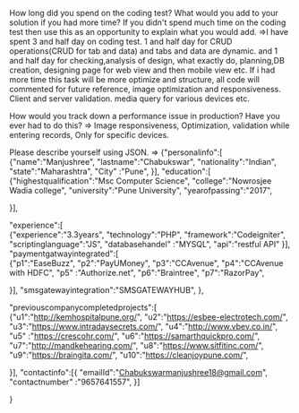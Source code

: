 How long did you spend on the coding test? What would you add to your solution if you had more time? If you didn't spend much time on the coding test then use this as an opportunity to explain what you would add.
=>I have spent 3 and half day on coding test. 1 and half day for CRUD operations(CRUD for tab and data) and tabs and data are dynamic. and 1 and half day for checking,analysis of design, what exactly do, planning,DB creation, designing page for web view and then mobile view etc. If i had more time this task will be more optimize and structure, all code will commented for future reference, image optimization and responsiveness. Client and server validation. media query for various devices etc.




How would you track down a performance issue in production? Have you ever had to do this?
=> Image responsiveness, Optimization, validation while entering records, Only for specific devices.


Please describe yourself using JSON.
=>
{"personalinfo":[  
    {"name":"Manjushree", 
    "lastname":"Chabukswar",
    "nationality":"Indian",
    "state":"Maharashtra",
    "City" :"Pune",
}],
 "education":[  
    {"highestqualification":"Msc Computer Science", 
    "college":"Nowrosjee Wadia college",
    "university":"Pune University",
    "yearofpassing":"2017",
   
}],

"experience":[  
    {"experience":"3.3years", 
    "technology":"PHP",
    "framework":"Codeigniter",
    "scriptinglanguage":"JS",
   "databasehandel" :"MYSQL",
   "api":"restful API"
}],
    "paymentgatwayintegrated":[  
    {"p1":"EaseBuzz", 
    "p2":"PayUMoney",
    "p3":"CCAvenue",
    "p4":"CCAvenue with HDFC",
    "p5" :"Authorize.net",
    "p6":"Braintree",
    "p7":"RazorPay",
    
}],
"smsgatewayintegration":"SMSGATEWAYHUB",
},

"previouscompanycompletedprojects":[  
    {"u1":"http://kemhospitalpune.org/", 
    "u2":"https://esbee-electrotech.com/",
    "u3":"https://www.intradaysecrets.com/",
    "u4":"http://www.vbev.co.in/",
    "u5" :"https://crescohr.com/",
    "u6":"https://samarthquickpro.com/",
    "u7":"http://mandkehearing.com/",
     "u8":"https://www.sitfitinc.com/",
    "u9":"https://braingita.com/",
    "u10":"https://cleanjoypune.com/",

}],
"contactinfo":[{
	"emailId":"Chabukswarmanjushree18@gmail.com",
	"contactnumber" :"9657641557",
}]

  }
